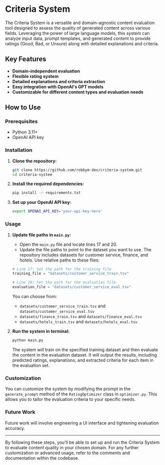 # Criteria System

The Criteria System is a versatile and domain-agnostic content evaluation tool designed to assess the quality of generated content across various fields. Leveraging the power of large language models, this system can analyze input data, prompt templates, and generated content to provide ratings (Good, Bad, or Unsure) along with detailed explanations and criteria.

## Key Features
- **Domain-independent evaluation**
- **Flexible rating system**
- **Detailed explanations and criteria extraction**
- **Easy integration with OpenAI's GPT models**
- **Customizable for different content types and evaluation needs**

## How to Use

### Prerequisites
- Python 3.11+
- OpenAI API key

### Installation

1. **Clone the repository:**
    ```bash
    git clone https://github.com/robbym-dev/criteria-system.git
    cd criteria-system
    ```

2. **Install the required dependencies:**
    ```bash
    pip install -r requirements.txt
    ```

3. **Set up your OpenAI API key:**
    ```bash
    export OPENAI_API_KEY='your-api-key-here'
    ```

### Usage

1. **Update file paths in `main.py`:**
    - Open the `main.py` file and locate lines 17 and 20.
    - Update the file paths to point to the dataset you want to use. The repository includes datasets for customer service, finance, and hotels. Use relative paths to these files:

    ```python
    # Line 17: Set the path for the training file
    training_file = "datasets/customer_service_train.tsv"

    # Line 20: Set the path for the evaluation file
    evaluation_file = "datasets/customer_service_eval.tsv"
    ```

    You can choose from:
    - `datasets/customer_service_train.tsv` and `datasets/customer_service_eval.tsv`
    - `datasets/finance_train.tsv` and `datasets/finance_eval.tsv`
    - `datasets/hotels_train.tsv` and `datasets/hotels_eval.tsv`

2. **Run the system in terminal:**
    ```bash
    python main.py
    ```

    The system will train on the specified training dataset and then evaluate the content in the evaluation dataset. It will output the results, including predicted ratings, explanations, and extracted criteria for each item in the evaluation set.

### Customization

You can customize the system by modifying the prompt in the `generate_prompt` method of the `RatingOptimizer` class in `optimizer.py`. This allows you to tailor the evaluation criteria to your specific needs.

### Future Work
Future work will involve engineering a UI interface and tightening evaluation accuracy.

---

By following these steps, you'll be able to set up and run the Criteria System to evaluate content quality in your chosen domain. For any further customization or advanced usage, refer to the comments and documentation within the codebase.
